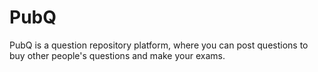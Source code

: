 # PubQ

PubQ is a question repository platform, where you can post questions to buy other people's questions and make your exams.

